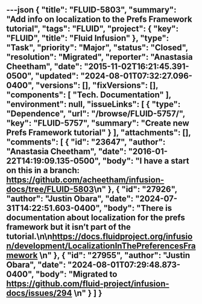 ---json
{
  "title": "FLUID-5803",
  "summary": "Add info on localization to the Prefs Framework tutorial",
  "tags": "FLUID",
  "project": {
    "key": "FLUID",
    "title": "Fluid Infusion"
  },
  "type": "Task",
  "priority": "Major",
  "status": "Closed",
  "resolution": "Migrated",
  "reporter": "Anastasia Cheetham",
  "date": "2015-11-02T16:21:45.391-0500",
  "updated": "2024-08-01T07:32:27.096-0400",
  "versions": [],
  "fixVersions": [],
  "components": [
    "Tech. Documentation"
  ],
  "environment": null,
  "issueLinks": [
    {
      "type": "Dependence",
      "url": "/browse/FLUID-5757/",
      "key": "FLUID-5757",
      "summary": "Create new Prefs Framework tutorial"
    }
  ],
  "attachments": [],
  "comments": [
    {
      "id": "23647",
      "author": "Anastasia Cheetham",
      "date": "2016-01-22T14:19:09.135-0500",
      "body": "I have a start on this in a branch: <https://github.com/acheetham/infusion-docs/tree/FLUID-5803>\n"
    },
    {
      "id": "27926",
      "author": "Justin Obara",
      "date": "2024-07-31T14:22:51.603-0400",
      "body": "There is documentation about localization for the prefs framework but it isn’t part of the tutorial.\n\n<https://docs.fluidproject.org/infusion/development/LocalizationInThePreferencesFramework>&#x20;\n"
    },
    {
      "id": "27955",
      "author": "Justin Obara",
      "date": "2024-08-01T07:29:48.873-0400",
      "body": "Migrated to <https://github.com/fluid-project/infusion-docs/issues/294>&#x20;\n"
    }
  ]
}
---

        